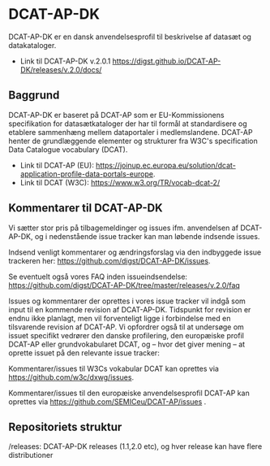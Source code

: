 # DCAT-AP-DK
DCAT-AP-DK er en dansk anvendelsesprofil til beskrivelse af datasæt og datakataloger.

* Link til DCAT-AP-DK v.2.0.1  https://digst.github.io/DCAT-AP-DK/releases/v.2.0/docs/

## Baggrund
DCAT-AP-DK er baseret på DCAT-AP som er EU-Kommissionens specifikation for datasætkataloger der har til formål at standardisere og etablere sammenhæng mellem dataportaler i medlemslandene. DCAT-AP henter de grundlæggende elementer og strukturer fra W3C's specification Data Catalogue vocabulary (DCAT).

* Link til DCAT-AP (EU): https://joinup.ec.europa.eu/solution/dcat-application-profile-data-portals-europe. 
* Link til DCAT (W3C): https://www.w3.org/TR/vocab-dcat-2/ 

## Kommentarer til DCAT-AP-DK
Vi sætter stor pris på tilbagemeldinger og issues ifm. anvendelsen af DCAT-AP-DK, og i nedenstående issue tracker kan man løbende indsende issues. 

Indsend venligt kommentarer og ændringsforslag via den indbyggede issue trackeren her: https://github.com/digst/DCAT-AP-DK/issues. 

Se eventuelt også vores FAQ inden issueindsendelse: https://github.com/digst/DCAT-AP-DK/tree/master/releases/v.2.0/faq 

Issues og kommentarer der oprettes i vores issue tracker vil indgå som input til en kommende revision af DCAT-AP-DK. Tidspunkt for revision er endnu ikke planlagt, men vil forventeligt ligge i forbindelse med en tilsvarende revision af DCAT-AP.  Vi opfordrer også til  at undersøge om issuet specifikt vedrører den danske profilering, den europæiske profil DCAT-AP eller grundvokabularet DCAT, og – hvor det giver mening – at oprette issuet på den relevante issue tracker:

Kommentarer/issues til W3Cs vokabular DCAT kan oprettes via https://github.com/w3c/dxwg/issues.

Kommentarer/issues  til den europæiske anvendelsesprofil DCAT-AP kan oprettes via https://github.com/SEMICeu/DCAT-AP/issues .

## Repositoriets struktur
/releases: DCAT-AP-DK releases (1.1,2.0 etc), og hver release kan have flere distributioner

